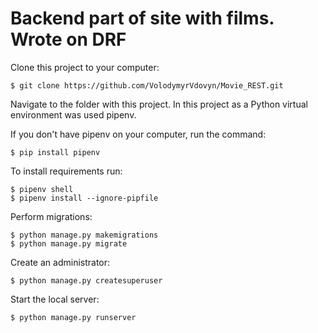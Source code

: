 # Backend part of site with films. Wrote on DRF

Clone this project to your computer:

    $ git clone https://github.com/VolodymyrVdovyn/Movie_REST.git

Navigate to the folder with this project.
In this project as a Python virtual environment was used pipenv.

If you don't have pipenv on your computer, run the command:

    $ pip install pipenv

To install requirements run:

    $ pipenv shell
    $ pipenv install --ignore-pipfile

Perform migrations:

    $ python manage.py makemigrations
    $ python manage.py migrate

Create an administrator:

    $ python manage.py createsuperuser

Start the local server:

    $ python manage.py runserver
